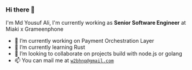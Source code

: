 ### Hi there 👋

I'm Md Yousuf Ali,
I'm currently working as <b>Senior Software Engineer</b> at Miaki x Grameenphone
- 🔭 I’m currently working on Payment Orchestration Layer
- 🌱 I’m currently learning Rust
- 👯 I’m looking to collaborate on projects build with node.js or golang
- 📫 You can mail me at <code>w2bhnp@gmail.com</code>
<!--
**iamyusuf/iamyusuf** is a ✨ _special_ ✨ repository because its `README.md` (this file) appears on your GitHub profile.

Here are some ideas to get you started:

- 🔭 I’m currently working on ...
- 🌱 I’m currently learning ...
- 👯 I’m looking to collaborate on ...
- 🤔 I’m looking for help with ...
- 💬 Ask me about ...
- 📫 How to reach me: ...
- 😄 Pronouns: ...
- ⚡ Fun fact: ...
-->
